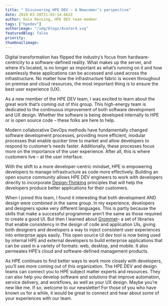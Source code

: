 ```yaml
---
title: " Discovering HPE DEV – A Newcomer’s perspective"
date: 2019-03-28T21:03:14.662Z
author: Dale Rensing, HPE DEV team member 
tags: ["hpedev"]
authorimage: "/img/blogs/Avatar4.svg"
featuredBlog: false
priority:
thumbnailimage:
---
```

Digital transformation has flipped the industry’s focus from hardware-centricity to a software-defined reality. What makes up the server, and where it’s located, is no longer as important as what’s running on it and how seamlessly these applications can be accessed and used across the infrastructure. No matter how the infrastructure fabric is woven throughout on premise and cloud resources, the most important thing is to ensure the best user experience (UX). 

As a new member of the HPE DEV team, I was excited to learn about the great work that’s coming out of this group. This high-energy team is dedicated to the continuous improvement of both software development and UX design.  Whether the software is being developed internally to HPE or is open source code – these folks are here to help. 

Modern collaborative DevOps methods have fundamentally changed software development processes, providing more efficient, modular processes that enable quicker time to market and allow developers to respond to customer’s needs faster. Additionally, these processes focus more on the importance of the user experience. After all, this is where customers live – at the user interface. 

With the shift to a more developer-centric mindset, HPE is empowering developers to manage infrastructure as code more effectively. Building an open source community allows HPE DEV engineers to work with developers directly to incorporate [Design-Thinking](http://www.interaction-design.org/literature/article/what-is-design-thinking-and-why-is-it-so-popular) principles that will help the developers produce better applications for their customers.

When I joined this team, I found it interesting that both development AND design were combined in the same group. In my experience, developers and designers spoke very different languages. This is partly because the skills that make a successful programmer aren’t the same as those required to create a good UI. But then I learned about [Grommet](http://v2.grommet.io/)– a set of libraries that enable consistency in the design of code and application UIs, giving both designers and developers a way to inject consistent user experiences into enterprise apps easily. This open source UI dev tool is now being used by internal HPE and external developers to build enterprise applications that can be used in a variety of formats: web, desktop, and mobile. It also permeates HPE’s cloud and software-defined management products.

As HPE continues to find better ways to work more closely with developers, you’ll see more coming out of this organization. The HPE DEV and design teams can connect you to HPE subject matter experts and resources. They can also help you develop software and solutions that improve automation, service delivery, and workflows, as well as your UX design. Maybe you’re new like me. If so, welcome to our newsletter! For those of you who have known us for a while, it would be great to connect and hear about some of your experiences with our team. 